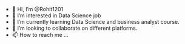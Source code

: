 - 👋 Hi, I’m @Rohit1201
- 👀 I’m interested in Data Science job
- 🌱 I’m currently learning Data Science and business analyst course.
- 💞️ I’m looking to collaborate on different platforms.
- 📫 How to reach me ...

<!---
Rohit1201/Rohit1201 is a ✨ special ✨ repository because its `README.md` (this file) appears on your GitHub profile.
You can click the Preview link to take a look at your changes.
--->

